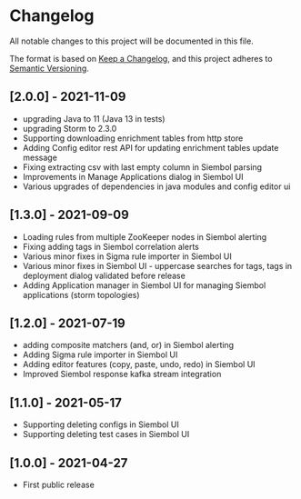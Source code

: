 # Changelog

All notable changes to this project will be documented in this file.

The format is based on [Keep a Changelog](https://keepachangelog.com/en/1.0.0/),
and this project adheres to [Semantic Versioning](https://semver.org/spec/v2.0.0.html).

## [2.0.0] - 2021-11-09

- upgrading Java to 11 (Java 13 in tests)
- upgrading Storm to 2.3.0
- Supporting downloading enrichment tables from http store
- Adding Config editor rest API for updating enrichment tables update message
- Fixing extracting csv with last empty column in Siembol parsing
- Improvements in Manage Applications dialog in Siembol UI
- Various upgrades of dependencies in java modules and config editor ui

## [1.3.0] - 2021-09-09

- Loading rules from multiple ZooKeeper nodes in Siembol alerting
- Fixing adding tags in Siembol correlation alerts
- Various minor fixes in Sigma rule importer in Siembol UI
- Various minor fixes in Siembol UI - uppercase searches for tags, tags in deployment dialog validated before release
- Adding Application manager in Siembol UI for managing Siembol applications (storm topologies)

## [1.2.0] - 2021-07-19

- adding composite matchers (and, or) in Siembol alerting
- Adding Sigma rule importer in Siembol UI
- Adding editor features (copy, paste, undo, redo) in Siembol UI
- Improved Siembol response kafka stream integration

## [1.1.0] - 2021-05-17

- Supporting deleting configs in Siembol UI
- Supporting deleting test cases in Siembol UI

## [1.0.0] - 2021-04-27

- First public release 